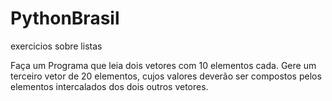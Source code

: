 # PythonBrasil
 exercicios sobre listas

Faça um Programa que leia dois vetores com 10 elementos cada. Gere um terceiro vetor de 20 elementos, cujos valores deverão ser compostos pelos elementos intercalados dos dois outros vetores.